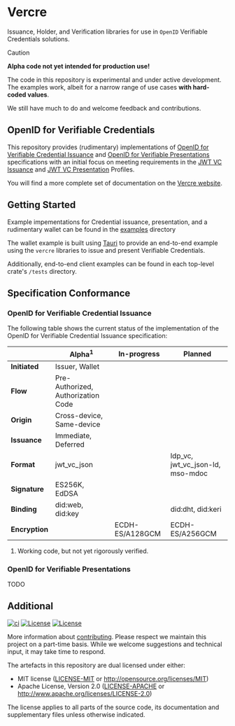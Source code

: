 # Vercre

Issuance, Holder, and Verification libraries for use in `OpenID` Verifiable Credentials
solutions.

> [!CAUTION]
>
> **Alpha code not yet intended for production use!**
>
> The code in this repository is experimental and under active development. The examples
> work, albeit for a narrow range of use cases **with hard-coded values**.
> 
> We still have much to do and welcome feedback and contributions.

## OpenID for Verifiable Credentials

This repository provides (rudimentary) implementations of [OpenID for Verifiable 
Credential Issuance] and [OpenID for Verifiable Presentations] specifications with an
initial focus on meeting requirements in the [JWT VC Issuance] and [JWT VC Presentation]
Profiles.

You will find a more complete set of documentation on the 
[Vercre website](https://vercre.io).

## Getting Started

Example impementations for Credential issuance, presentation, and a rudimentary wallet
can be found in the [examples](./examples) directory

The wallet example is built using [Tauri](https://tauri.studio/) to provide an 
end-to-end example using the `vercre` libraries to issue and present Verifiable 
Credentials.

Additionally, end-to-end client examples can be found in each top-level crate's `/tests`
directory.

## Specification Conformance

### OpenID for Verifiable Credential Issuance

The following table shows the current status of the implementation of the OpenID for 
Verifiable Credential Issuance specification:

|                | Alpha<sup>1</sup>                  | In-progress        | Planned                          |
| -------------- | ---------------------------------- | ------------------ | -------------------------------- |
| **Initiated**  | Issuer, Wallet                     |                    |                                  |
| **Flow**       | Pre-Authorized, Authorization Code |                    |                                  |
| **Origin**     | Cross-device, Same-device          |                    |                                  |
| **Issuance**   | Immediate, Deferred                |                    |                                  |
| **Format**     | jwt_vc_json                        |                    | ldp_vc, jwt_vc_json-ld, mso-mdoc |
| **Signature**  | ES256K, EdDSA                      |                    |                                  |
| **Binding**    | did:web, did:key                   |                    | did:dht, did:keri                |
| **Encryption** |                                    | ECDH-ES/A128GCM    | ECDH-ES/A256GCM                  |

1. Working code, but not yet rigorously verified.

### OpenID for Verifiable Presentations

TODO

## Additional

[![ci](https://github.com/vercre/vercre/actions/workflows/ci.yaml/badge.svg)](https://github.com/vercre/vercre/actions/workflows/ci.yaml)
[![License](https://img.shields.io/badge/license-MIT-blue.svg)](./LICENSE-MIT)
[![License](https://img.shields.io/badge/license-Apache-blue.svg)](./LICENSE-APACHE)

<!-- The [changelog][CHANGES] is used to record a summary of changes between releases. A more granular
record of changes can be found in the commit history. -->

More information about [contributing][CONTRIBUTING]. Please respect we maintain this project on a
part-time basis. While we welcome suggestions and technical input, it may take time to respond.

The artefacts in this repository are dual licensed under either:

- MIT license ([LICENSE-MIT] or <http://opensource.org/licenses/MIT>)
- Apache License, Version 2.0 ([LICENSE-APACHE] or <http://www.apache.org/licenses/LICENSE-2.0>)

The license applies to all parts of the source code, its documentation and supplementary files
unless otherwise indicated.

[OpenID for Verifiable Credential Issuance]: https://openid.net/specs/openid-4-verifiable-credential-issuance-1_0.html
[OpenID for Verifiable Presentations]: https://openid.net/specs/openid-4-verifiable-presentations-1_0.html
[JWT VC Issuance]: https://identity.foundation/jwt-vc-issuance-profile
[JWT VC Presentation]: https://identity.foundation/jwt-vc-presentation-profile
<!-- [CHANGES]: CHANGELOG.md -->
[CONTRIBUTING]: CONTRIBUTING.md
[LICENSE-MIT]: LICENSE-MIT
[LICENSE-APACHE]: LICENSE-APACHE

<!-- > [!NOTE]  
> Highlights information that users should take into account, even when skimming.
> [!TIP]
> Optional information to help a user be more successful.
> [!IMPORTANT]  
> Crucial information necessary for users to succeed.
> [!WARNING]  
> Critical content demanding immediate user attention due to potential risks.
> [!CAUTION]
> Negative potential consequences of an action.
-->
